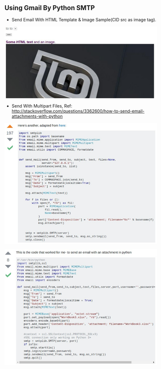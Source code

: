 ## Using Gmail By Python SMTP

- Send Email With HTML Template & Image Sample(CID src as image tag).

![Alt text](https://raw.githubusercontent.com/scott1028/python-smtp-with-html-and-image-template-sample/master/test01_sample.jpg "test01_sample.jpg")

- Send With Multipart Files, Ref: http://stackoverflow.com/questions/3362600/how-to-send-email-attachments-with-python

![Alt text](https://raw.githubusercontent.com/scott1028/python-smtp-with-html-and-image-template-sample/master/send_with_multipart_files.jpg "send_with_multipart_files.jpg")

![Alt text](https://raw.githubusercontent.com/scott1028/python-smtp-with-html-and-image-template-sample/master/send_with_multipart_excel_file.jpg "send_with_multipart_excel_file.jpg")
